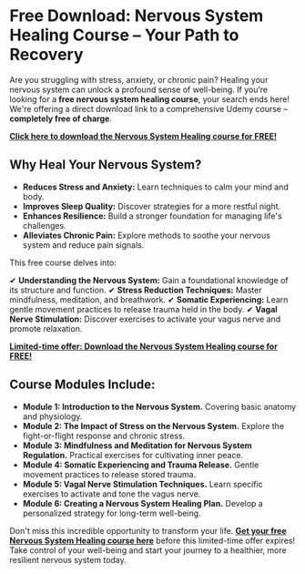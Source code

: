 # Free Download: Nervous System Healing Course – Your Path to Recovery

Are you struggling with stress, anxiety, or chronic pain? Healing your nervous system can unlock a profound sense of well-being. If you’re looking for a **free nervous system healing course**, your search ends here! We're offering a direct download link to a comprehensive Udemy course – **completely free of charge**.

[**Click here to download the Nervous System Healing course for FREE!**](https://udemywork.com/nervous-system-healing-course)

## Why Heal Your Nervous System?

*   **Reduces Stress and Anxiety:** Learn techniques to calm your mind and body.
*   **Improves Sleep Quality:** Discover strategies for a more restful night.
*   **Enhances Resilience:** Build a stronger foundation for managing life's challenges.
*   **Alleviates Chronic Pain:** Explore methods to soothe your nervous system and reduce pain signals.

This free course delves into:

✔ **Understanding the Nervous System:** Gain a foundational knowledge of its structure and function.
✔ **Stress Reduction Techniques:** Master mindfulness, meditation, and breathwork.
✔ **Somatic Experiencing:** Learn gentle movement practices to release trauma held in the body.
✔ **Vagal Nerve Stimulation:** Discover exercises to activate your vagus nerve and promote relaxation.

[**Limited-time offer: Download the Nervous System Healing course for FREE!**](https://udemywork.com/nervous-system-healing-course)

## Course Modules Include:

*   **Module 1: Introduction to the Nervous System.** Covering basic anatomy and physiology.
*   **Module 2: The Impact of Stress on the Nervous System.** Explore the fight-or-flight response and chronic stress.
*   **Module 3: Mindfulness and Meditation for Nervous System Regulation.** Practical exercises for cultivating inner peace.
*   **Module 4: Somatic Experiencing and Trauma Release.** Gentle movement practices to release stored trauma.
*   **Module 5: Vagal Nerve Stimulation Techniques.** Learn specific exercises to activate and tone the vagus nerve.
*   **Module 6: Creating a Nervous System Healing Plan.** Develop a personalized strategy for long-term well-being.

Don't miss this incredible opportunity to transform your life. **[Get your free Nervous System Healing course here](https://udemywork.com/nervous-system-healing-course)** before this limited-time offer expires! Take control of your well-being and start your journey to a healthier, more resilient nervous system today.
